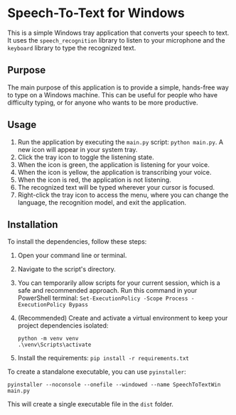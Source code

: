 # Speech-To-Text for Windows

This is a simple Windows tray application that converts your speech to text. It uses the `speech_recognition` library to listen to your microphone and the `keyboard` library to type the recognized text.

## Purpose

The main purpose of this application is to provide a simple, hands-free way to type on a Windows machine. This can be useful for people who have difficulty typing, or for anyone who wants to be more productive.

## Usage

1.  Run the application by executing the `main.py` script: `python main.py`. A new icon will appear in your system tray.
2.  Click the tray icon to toggle the listening state.
3.  When the icon is green, the application is listening for your voice.
4.  When the icon is yellow, the application is transcribing your voice.
5.  When the icon is red, the application is not listening.
6.  The recognized text will be typed wherever your cursor is focused.
7.  Right-click the tray icon to access the menu, where you can change the language, the recognition model, and exit the application.

## Installation

To install the dependencies, follow these steps:

1.  Open your command line or terminal.
2.  Navigate to the script's directory.
3.  You can temporarily allow scripts for your current session, which is a safe and recommended approach. Run this command in your PowerShell terminal:
    `Set-ExecutionPolicy -Scope Process -ExecutionPolicy Bypass`
4.  (Recommended) Create and activate a virtual environment to keep your project dependencies isolated:

    ```
    python -m venv venv
    .\venv\Scripts\activate
    ```

5.  Install the requirements: `pip install -r requirements.txt`

To create a standalone executable, you can use `pyinstaller`:

```
pyinstaller --noconsole --onefile --windowed --name SpeechToTextWin main.py
```
This will create a single executable file in the `dist` folder.